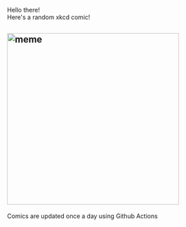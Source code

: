 Hello there! <br>Here's a random xkcd comic!<br>
## <img src="https://imgs.xkcd.com/comics/crazy_straws.png" alt="meme" width="400"/><br>
Comics are updated once a day using Github Actions